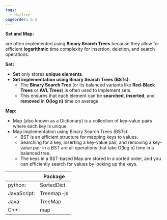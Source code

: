 ```yaml
---
tags:
  - ds/tree
pageorder: 6.5
---
```


**Set and Map:**

are often implemented using **Binary Search Trees** because they allow for efficient **logarithmic** time complexity for insertion, deletion, and search operations.

**Set:**

- **Set** only stores **unique elements**.
- **Set implementation using Binary Search Trees (BSTs)**:
    - The **Binary Search Tree** (or its balanced variants like **Red-Black Trees** or **AVL Trees**) is often used to implement sets.
    - This ensures that each element can be **searched**, **inserted**, and **removed** in **O(log n)** time on average.

**Map:**

- Map (also known as a Dictionary) is a collection of key-value pairs where each key is unique.
- Map implementation using Binary Search Trees (BSTs):
    - BST is an efficient structure for mapping keys to values.
    - Searching for a key, inserting a key-value pair, and removing a key-value pair in a BST are all operations that take O(log n) time in a balanced tree.
    - The keys in a BST-based Map are stored in a sorted order, and you can efficiently search for values by looking up the keys.

||Package|
|---|---|
|python:|SortedDict|
|JavaScript:|Treemap-js|
|Java:|TreeMap|
|C++:|map|